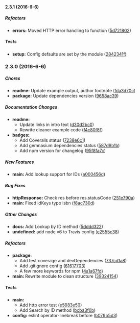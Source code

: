 #### 2.3.1 (2016-6-6)

##### Refactors

* **errors:** Moved HTTP error handling to function ([5d721802](https://github.com/fvdm/nodejs-searchitunes/commit/5d721802dcef2c348d94113f4d336f02aedbb15e))

##### Tests

* **setup:** Config defaults are set by the module ([2842341f](https://github.com/fvdm/nodejs-searchitunes/commit/2842341fd4082a50183de5a5577ff060c81993be))

### 2.3.0 (2016-6-6)

##### Chores

* **readme:** Update example output, author footnote ([fda3d70c](https://github.com/fvdm/nodejs-searchitunes/commit/fda3d70c23dc44fc5f1c5e66ee7f6d155d00dee0))
* **package:** Update dependencies version ([9658ac39](https://github.com/fvdm/nodejs-searchitunes/commit/9658ac39fd07f101f7ca0a0cac5fac5854b7234f))

##### Documentation Changes

* **readme:**
  * Update links in intro text ([d30d2bc0](https://github.com/fvdm/nodejs-searchitunes/commit/d30d2bc0a8cb3d2ba162c934c86fef43872384b2))
  * Rewrite cleaner example code ([f4c80f8f](https://github.com/fvdm/nodejs-searchitunes/commit/f4c80f8f93d8bc3659affe709ea26163ddd87c51))
* **badges:**
  * Add Coveralls status ([7238e6c1](https://github.com/fvdm/nodejs-searchitunes/commit/7238e6c12ef4faa4670f54c716eadf9956d4c24f))
  * Add gemnasium dependencies status ([587d9b1b](https://github.com/fvdm/nodejs-searchitunes/commit/587d9b1bef812afeb45e5b5569baacfae918c120))
  * Add npm version for changelog ([95f8fa7c](https://github.com/fvdm/nodejs-searchitunes/commit/95f8fa7c0ec0cd691d13f027caf97685a5df0a82))

##### New Features

* **main:** Add lookup support for IDs ([a000456d](https://github.com/fvdm/nodejs-searchitunes/commit/a000456d47dbe9678757529f0b6e2ffbfeb13170))

##### Bug Fixes

* **httpResponse:** Check res before res.statusCode ([251e790a](https://github.com/fvdm/nodejs-searchitunes/commit/251e790aaad1ba78ca0bfc6dd897d6d764b4a471))
* **main:** Fixed idKeys typo isbn ([f8ac730d](https://github.com/fvdm/nodejs-searchitunes/commit/f8ac730d316ac6cfe1a601d845858215899293ff))

##### Other Changes

* **docs:** Add Lookup by ID method ([5dddd322](https://github.com/fvdm/nodejs-searchitunes/commit/5dddd322798e2044515431fe42772de99f5cb8bd))
* **undefined:** add node v6 to Travis config ([e2555c38](https://github.com/fvdm/nodejs-searchitunes/commit/e2555c38b69fb9d155a0c8c8889f5ec9ab41216f))

##### Refactors

* **package:**
  * Add test coverage and devDependencies ([737cd1a8](https://github.com/fvdm/nodejs-searchitunes/commit/737cd1a84f49768a0979d06e34301a045494f867))
  * Add .gitignore config ([61617703](https://github.com/fvdm/nodejs-searchitunes/commit/61617703c4308342112b00c35fdd924fcee38e2e))
  * A few more keywords for npm ([4a1a67fd](https://github.com/fvdm/nodejs-searchitunes/commit/4a1a67fdda474539908be92974de58bc5d4e84b4))
* **main:** Rewrite module to clean structure ([39324154](https://github.com/fvdm/nodejs-searchitunes/commit/39324154b528db88a16f6b9487b8501fdfe473f7))

##### Tests

* **main:**
  * Add http error test ([e5983e50](https://github.com/fvdm/nodejs-searchitunes/commit/e5983e501f0e5ce312ced144c0197a4980ac07bc))
  * Add Search by ID method ([bcba3f0b](https://github.com/fvdm/nodejs-searchitunes/commit/bcba3f0b5a3860a91474636074320121e18e4064))
* **config:** eslint operator-linebreak before ([b079b5d3](https://github.com/fvdm/nodejs-searchitunes/commit/b079b5d3eee24aa8c5e59cad226b41e32a5e0149))

